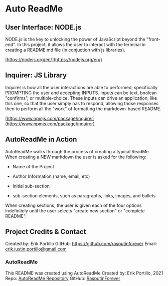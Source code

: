 # Auto ReadMe

## User Interface: NODE.js
NODE.js is the key to unlocking the power of JavaScript beyond the "front-end". In this project, it allows the user to interact with the terminal in creating a README.md file (in conjuction with js libraries).

[https://nodejs.org/en/](https://nodejs.org/en/)

## Inquirer: JS Library
Inquirer is how all the user interactions are able to performed, specifically PROMPTING the user and accepting INPUTS. Inputs can be text, boolean "confirms", or multiple-choice. These inputs can drive an application, like this one, so that the user simply has to respond, allowing those responses then to perform all the "work" of formatting the markdown-based README.

[https://www.npmjs.com/package/inquirer](https://www.npmjs.com/package/inquirer)

## AutoReadMe in Action
AutoReadMe walks through the process of creating a typical ReadMe. When creating a NEW markdown the user is asked for the following:

* Name of the Project

* Author Information (name, email, etc)

* Initial sub-section

* sub-section elements, such as paragraphs, links, images, and bullets

When creating sections, the user is given each of the four options indefinitely until the user selects "create new section" or "complete README".

## Project Credits & Contact
Created by: Erik Portillo
GitHub: https://github.com/rasputinforever
Email: erik.justin.portillo@gmail.com

### AutoReadMe
This README was created using AutoReadMe
Created by: Erik Portillo, 2021
Repo: [AutoReadMe Repository](https://github.com/rasputinforever/Auto-ReadMe)
GitHub: [RasputinForever](https://github.com/rasputinforever)

